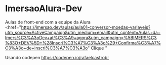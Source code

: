 # ImersaoAlura-Dev

Aulas de front-end com a equipe da Alura
<href="https://imersao.dev/aulas/aula01-conversor-moedas-variaveis?utm_source=ActiveCampaign&utm_medium=email&utm_content=Aulas+da+Imers%C3%A3oDev+at%C3%A9+agora&utm_campaign=%5BIMERS%C3%83O+DEV%5D+%28Inscri%C3%A7%C3%A3o%29+Confirma%C3%A7%C3%A3o+de+inscri%C3%A7%C3%A3o" Clique " </href>

Usando codepen https://codepen.io/rafaelcastrobr


